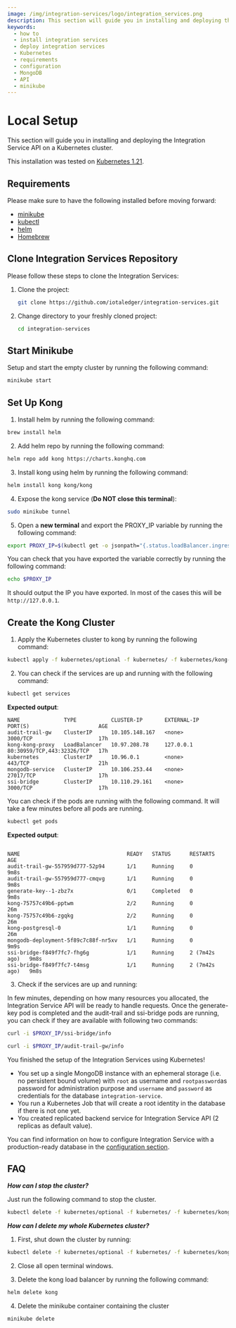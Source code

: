 ```yaml
---
image: /img/integration-services/logo/integration_services.png
description: This section will guide you in installing and deploying the Integration Service API on a Kubernetes cluster.
keywords:
  - how to
  - install integration services
  - deploy integration services
  - Kubernetes
  - requirements
  - configuration
  - MongoDB
  - API
  - minikube
---
```


# Local Setup

This section will guide you in installing and deploying the Integration Service API on a Kubernetes cluster.

This installation was tested on [Kubernetes 1.21](https://kubernetes.io/releases/_print/#release-v1-21).

## Requirements

Please make sure to have the following installed before moving forward:

- [minikube](https://minikube.sigs.k8s.io/docs/start/)
- [kubectl](https://kubernetes.io/docs/tasks/tools/#kubectl)
- [helm](https://helm.sh/)
- [Homebrew](https://brew.sh/)

## Clone Integration Services Repository

Please follow these steps to clone the Integration Services:

1. Clone the project:

   ```bash
   git clone https://github.com/iotaledger/integration-services.git
   ```

2. Change directory to your freshly cloned project:

   ```bash
   cd integration-services
   ```

## Start Minikube

Setup and start the empty cluster by running the following command:

```bash
minikube start
```

## Set Up Kong

1. Install helm by running the following command:

```bash
brew install helm
```

2. Add helm repo by running the following command:

```bash
helm repo add kong https://charts.konghq.com
```

3. Install kong using helm by running the following command:

```bash
helm install kong kong/kong
```

4. Expose the kong service (**Do NOT close this terminal**):

```bash
sudo minikube tunnel
```

5. Open a **new terminal** and export the PROXY_IP variable by running the following command:

```bash
export PROXY_IP=$(kubectl get -o jsonpath="{.status.loadBalancer.ingress[0].ip}" service kong-kong-proxy)
```

You can check that you have exported the variable correctly by running the following command:

```bash
echo $PROXY_IP
```

It should output the IP you have exported. In most of the cases this will be `http://127.0.0.1`.

## Create the Kong Cluster

1. Apply the Kubernetes cluster to kong by running the following command:

```bash
kubectl apply -f kubernetes/optional -f kubernetes/ -f kubernetes/kong-gw
```

2. You can check if the services are up and running with the following command:

```bash
kubectl get services
```

**Expected output**:

```plaintext
NAME              TYPE           CLUSTER-IP       EXTERNAL-IP   PORT(S)                      AGE
audit-trail-gw    ClusterIP      10.105.148.167   <none>        3000/TCP                     17h
kong-kong-proxy   LoadBalancer   10.97.208.78     127.0.0.1     80:30959/TCP,443:32326/TCP   17h
kubernetes        ClusterIP      10.96.0.1        <none>        443/TCP                      21h
mongodb-service   ClusterIP      10.106.253.44    <none>        27017/TCP                    17h
ssi-bridge        ClusterIP      10.110.29.161    <none>        3000/TCP                     17h
```

You can check if the pods are running with the following command. It will take a few minutes before all pods are running.

```bash
kubectl get pods
```

**Expected output**:

```plaintext

NAME                                  READY   STATUS      RESTARTS        AGE
audit-trail-gw-557959d777-52p94       1/1     Running     0               9m8s
audit-trail-gw-557959d777-cmqvg       1/1     Running     0               9m8s
generate-key--1-zbz7x                 0/1     Completed   0               9m8s
kong-75757c49b6-pptwm                 2/2     Running     0               26m
kong-75757c49b6-zgqkg                 2/2     Running     0               26m
kong-postgresql-0                     1/1     Running     0               26m
mongodb-deployment-5f89c7c88f-nr5xv   1/1     Running     0               9m9s
ssi-bridge-f849f7fc7-fhg6g            1/1     Running     2 (7m42s ago)   9m8s
ssi-bridge-f849f7fc7-t4msg            1/1     Running     2 (7m42s ago)   9m8s
```

3. Check if the services are up and running:

In few minutes, depending on how many resources you allocated, the Integration Service API will be ready to handle
requests. Once the generate-key pod is completed and the audit-trail and ssi-bridge pods are running, you can check if they are available with following two commands:

```bash
curl -i $PROXY_IP/ssi-bridge/info
```

```bash
curl -i $PROXY_IP/audit-trail-gw/info
```

You finished the setup of the Integration Services using Kubernetes!

- You set up a single MongoDB instance with an ephemeral storage (i.e. no persistent bound volume) with `root` as username and `rootpassword`as password for administration purpose and `username` and `password` as credentials for the
  database `integration-service`.
- You run a Kubernetes Job that will create a root identity in the database if there is not one yet.
- You created replicated backend service for Integration Service API (2 replicas as default value).

You can find information on how to configure Integration Service with a production-ready database in
the [configuration section](configuration.md).

## FAQ

**_How can I stop the cluster?_**

Just run the following command to stop the cluster.

```bash
kubectl delete -f kubernetes/optional -f kubernetes/ -f kubernetes/kong-gw
```

**_How can I delete my whole Kubernetes cluster?_**

1. First, shut down the cluster by running:

```bash
kubectl delete -f kubernetes/optional -f kubernetes/ -f kubernetes/kong-gw
```

2. Close all open terminal windows.

3. Delete the kong load balancer by running the following command:

```bash
helm delete kong
```

4. Delete the minikube container containing the cluster

```bash
minikube delete
```
